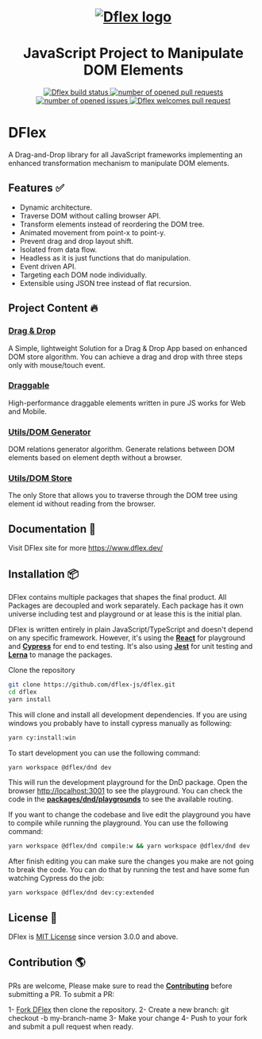 <h1 align="center">
  <a href="https://www.dflex.dev/" target="_blank">
    <img
    src="https://raw.githubusercontent.com/jalal246/dflex/master/DFlex-readme.png"
    alt="Dflex logo" />
  </a>
</h1>

<h1 align="center">JavaScript Project to Manipulate DOM Elements</h1>

<p align="center">
  <a href="https://github.com/dflex-js/dflex">
    <img
    src="https://img.shields.io/github/workflow/status/jalal246/dflex/Unit Test"
    alt="Dflex build status" />
  </a>
  <a href="https://github.com/dflex-js/dflex/pulls">
    <img
    src="https://img.shields.io/github/issues-pr/dflex-js/dflex"
    alt="number of opened pull requests"/>
  </a>
  <a href="https://github.com/dflex-js/dflex/issues">
  <img
    src="https://img.shields.io/github/issues/dflex-js/dflex"
    alt="number of opened issues"/>
  </a>
  <a href="https://github.com/dflex-js/dflex/pulls">
   <img
   src="https://img.shields.io/badge/PRs-welcome-brightgreen.svg"
   alt="Dflex welcomes pull request" />
  </a>
</p>

# DFlex

A Drag-and-Drop library for all JavaScript frameworks implementing an enhanced
transformation mechanism to manipulate DOM elements.

## Features ✅

- Dynamic architecture.
- Traverse DOM without calling browser API.
- Transform elements instead of reordering the DOM tree.
- Animated movement from point-x to point-y.
- Prevent drag and drop layout shift.
- Isolated from data flow.
- Headless as it is just functions that do manipulation.
- Event driven API.
- Targeting each DOM node individually.
- Extensible using JSON tree instead of flat recursion.

## Project Content 🔥

### [**Drag & Drop**](https://github.com/dflex-js/dflex/tree/master/packages/dnd)

A Simple, lightweight Solution for a Drag & Drop App based on enhanced DOM store
algorithm. You can achieve a drag and drop with three steps only with
mouse/touch event.

### [**Draggable**](https://github.com/dflex-js/dflex/tree/master/packages/draggable)

High-performance draggable elements written in pure JS works for Web and Mobile.

### [**Utils/DOM Generator**](https://github.com/dflex-js/dflex/tree/master/packages/dom-gen)

DOM relations generator algorithm. Generate relations between DOM elements based
on element depth without a browser.

### [**Utils/DOM Store**](https://github.com/dflex-js/dflex/tree/master/packages/store)

The only Store that allows you to traverse through the DOM tree using element id
without reading from the browser.

## Documentation 📖

Visit DFlex site for more <https://www.dflex.dev/>

## Installation 📦

DFlex contains multiple packages that shapes the final product. All Packages are
decoupled and work separately. Each package has it own universe including test
and playground or at lease this is the initial plan.

DFlex is written entirely in plain JavaScript/TypeScript and doesn't depend on
any specific framework. However, it's using the
[**React**](https://reactjs.org/) for playground and
[**Cypress**](https://www.cypress.io/) for end to end testing. It's also
using [**Jest**](https://jestjs.io/) for unit testing and
[**Lerna**](https://lerna.js.org/) to manage the packages.

Clone the repository

```bash
git clone https://github.com/dflex-js/dflex.git
cd dflex
yarn install
```

This will clone and install all development dependencies. If you are using
windows you probably have to install cypress manually as following:

```bash
yarn cy:install:win
```

To start development you can use the following command:

```bash
yarn workspace @dflex/dnd dev
```

This will run the development playground for the DnD package. Open the browser
[http://localhost:3001](http://localhost:3001) to see the playground. You can
check the code in the
[**packages/dnd/playgrounds**](https://github.com/dflex-js/dflex/blob/dev/update_main_page/packages/dnd/playgrounds/dflex-react-dnd/src/App.tsx)
to see the available routing.

If you want to change the codebase and live edit the playground you have to
compile while running the playground. You can use the following command:

```bash
yarn workspace @dflex/dnd compile:w && yarn workspace @dflex/dnd dev

```

After finish editing you can make sure the changes you make are not going to
break the code. You can do that by running the test and have some fun watching
Cypress do the job:

```bash
yarn workspace @dflex/dnd dev:cy:extended
```

## License 🤝

DFlex is [MIT License](LICENSE) since version 3.0.0 and above.

## Contribution 🌎

PRs are welcome, Please make sure to read the
[**Contributing**](/CONTRIBUTING.md) before submitting a PR. To submit a PR:

1- [Fork DFlex](https://github.com/dflex-js/dflex/fork) then clone the repository.
2- Create a new branch: git checkout -b my-branch-name
3- Make your change
4- Push to your fork and submit a pull request when ready.
